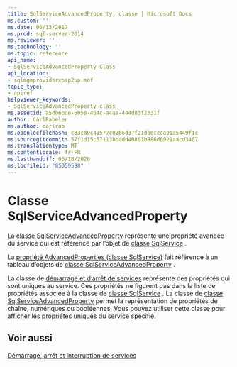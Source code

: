 ```yaml
---
title: SqlServiceAdvancedProperty, classe | Microsoft Docs
ms.custom: ''
ms.date: 06/13/2017
ms.prod: sql-server-2014
ms.reviewer: ''
ms.technology: ''
ms.topic: reference
api_name:
- SqlServiceAdvancedProperty Class
api_location:
- sqlmgmproviderxpsp2up.mof
topic_type:
- apiref
helpviewer_keywords:
- SqlServiceAdvancedProperty class
ms.assetid: a5d06bde-6058-464c-a4aa-444d83f2331f
author: CarlRabeler
ms.author: carlrab
ms.openlocfilehash: c33ed9c41577c02b6d37f21db0ceca91a5449f1c
ms.sourcegitcommit: 57f1d15c67113bbadd40861b886d6929aacd3467
ms.translationtype: MT
ms.contentlocale: fr-FR
ms.lasthandoff: 06/18/2020
ms.locfileid: "85059598"
---
```

# <a name="sqlserviceadvancedproperty-class"></a>Classe SqlServiceAdvancedProperty
  La [classe SqlServiceAdvancedProperty](sqlserviceadvancedproperty-class.md) représente une propriété avancée du service qui est référencé par l’objet de [classe SqlService](../sqlservice-class/sqlservice-class.md) .  
  
 La [propriété AdvancedProperties (classe SqlService)](../sqlservice-class/advancedproperties-property-sqlservice-class.md) fait référence à un tableau d’objets de [classe SqlServiceAdvancedProperty](sqlserviceadvancedproperty-class.md) .  
  
 La classe de [démarrage et d’arrêt de services](https://technet.microsoft.com/library/ms174886\(v=sql.105\).aspx) représente des propriétés qui sont uniques au service. Ces propriétés ne figurent pas dans la liste de propriétés associée à la classe de [classe SqlService](https://technet.microsoft.com/library/ms186497.aspx) . La classe de [classe SqlServiceAdvancedProperty](https://technet.microsoft.com/library/ms182447.aspx) permet la représentation de propriétés de chaîne, numériques ou booléennes. Vous pouvez utiliser cette classe pour afficher les propriétés uniques du service spécifié.  
  
## <a name="see-also"></a>Voir aussi  
 [Démarrage, arrêt et interruption de services](https://technet.microsoft.com/library/ms174886\(v=sql.105\).aspx)  
  
  
